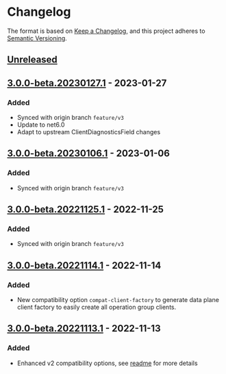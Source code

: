 # Changelog

The format is based on [Keep a Changelog](https://keepachangelog.com/en/1.0.0/),
and this project adheres to [Semantic Versioning](https://semver.org/spec/v2.0.0.html).

## [Unreleased]

## [3.0.0-beta.20230127.1] - 2023-01-27

### Added

-   Synced with origin branch `feature/v3`
-   Update to net6.0
-   Adapt to upstream ClientDiagnosticsField changes

## [3.0.0-beta.20230106.1] - 2023-01-06

### Added

-   Synced with origin branch `feature/v3`

## [3.0.0-beta.20221125.1] - 2022-11-25

### Added

-   Synced with origin branch `feature/v3`

## [3.0.0-beta.20221114.1] - 2022-11-14

### Added

-   New compatibility option `compat-client-factory` to generate data plane client factory to easily create all operation group clients.

## [3.0.0-beta.20221113.1] - 2022-11-13

### Added

-   Enhanced v2 compatibility options, see [readme](./readme.md) for more details

[Unreleased]: https://github.com/dolly22/autorest.csharp.compat/compare/v3.0.0-beta.20230127.1...HEAD

[3.0.0-beta.20230127.1]: https://github.com/dolly22/autorest.csharp.compat/compare/v3.0.0-beta.20230106.1...v3.0.0-beta.20230127.1

[3.0.0-beta.20230106.1]: https://github.com/dolly22/autorest.csharp.compat/compare/v3.0.0-beta.20221125.1...v3.0.0-beta.20230106.1

[3.0.0-beta.20221125.1]: https://github.com/dolly22/autorest.csharp.compat/compare/v3.0.0-beta.20221114.1...v3.0.0-beta.20221125.1

[3.0.0-beta.20221114.1]: https://github.com/dolly22/autorest.csharp.compat/compare/v3.0.0-beta.20221113.1...v3.0.0-beta.20221114.1

[3.0.0-beta.20221113.1]: https://github.com/dolly22/autorest.csharp.compat/releases/tag/v3.0.0-beta.20221113.1
